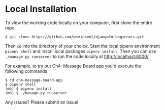 # Local Installation

To view the working code locally on your computer, first clone the entire repo.

```
$ git clone https://github.com/wsvincent/djangoforbeginners.git
```

Then `cd` into the directory of your choice. Start the local pipenv environment `pipenv shell` and install local packages `pipenv install`. Then you can use `./manage.py runserver` to run the code locally at [http://localhost:8000/](http://localhost:8000/).

For example, to try out Ch4: Message Board app you'd execute the following commands

```
$ cd ch4-message-board-app
$ pipenv shell
(mb) $ pipenv install
(mb) $ ./manage.py runserver
```

Any issues? Please submit an issue!
